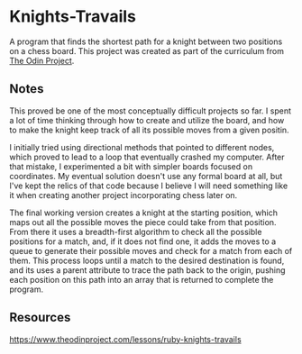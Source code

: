 # Knights-Travails #

A program that finds the shortest path for a knight between two positions
on a chess board. This project was created as part of the curriculum from
[The Odin Project](theodinproject.com).

## Notes ##

This proved be one of the most conceptually difficult projects so far. I spent 
a lot of time thinking through how to create and utilize the board, and how to 
make the knight keep track of all its possible moves from a given positin. 

I initially tried using directional methods that pointed to different nodes, which
proved to lead to a loop that eventually crashed my computer. After that mistake,
I experimented a bit with simpler boards focused on coordinates. My eventual 
solution doesn't use any formal board at all, but I've kept the relics of that 
code because I believe I will need something like it when creating another project
incorporating chess later on. 

The final working version creates a knight at the starting position, which maps 
out all the possible moves the piece could take from that position. From there
it uses a breadth-first algorithm to check all the possible positions for a 
match, and, if it does not find one, it adds the moves to a queue to generate 
their possible moves and check for a match from each of them. This process loops
until a match to the desired destination is found, and its uses a parent attribute
to trace the path back to the origin, pushing each position on this path into an
array that is returned to complete the program.

## Resources ##

<https://www.theodinproject.com/lessons/ruby-knights-travails>